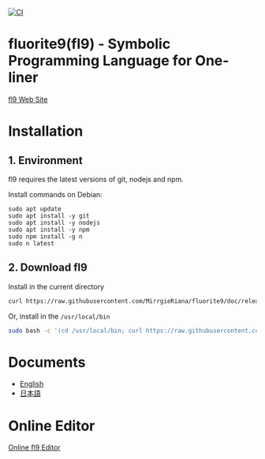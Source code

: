 
[![CI](https://github.com/MirrgieRiana/fluorite9/actions/workflows/ci.yml/badge.svg?branch=main&event=push)](https://github.com/MirrgieRiana/fluorite9/actions/workflows/ci.yml)

# fluorite9(fl9) - Symbolic Programming Language for One-liner

[fl9 Web Site](https://mirrgieriana.github.io/fluorite9/)

# Installation

## 1. Environment

fl9 requires the latest versions of git, nodejs and npm.

Install commands on Debian:

```
sudo apt update
sudo apt install -y git
sudo apt install -y nodejs
sudo apt install -y npm
sudo npm install -g n
sudo n latest
```

## 2. Download fl9

Install in the current directory

```bash
curl https://raw.githubusercontent.com/MirrgieRiana/fluorite9/doc/release/download.sh | bash
```

Or, install in the `/usr/local/bin`

```bash
sudo bash -c '(cd /usr/local/bin; curl https://raw.githubusercontent.com/MirrgieRiana/fluorite9/doc/release/download.sh | bash)'
```

# Documents

- [English](document.en.md)
- [日本語](document.ja.md)

# Online Editor

[Online fl9 Editor](release/editor.html)
